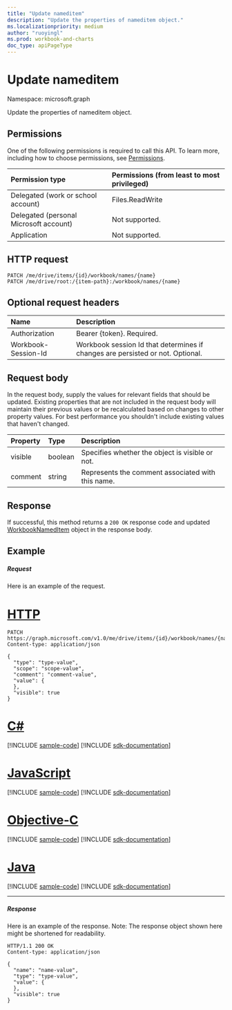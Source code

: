 ```yaml
---
title: "Update nameditem"
description: "Update the properties of nameditem object."
ms.localizationpriority: medium
author: "ruoyingl"
ms.prod: workbook-and-charts 
doc_type: apiPageType
---
```


# Update nameditem

Namespace: microsoft.graph

Update the properties of nameditem object.
## Permissions
One of the following permissions is required to call this API. To learn more, including how to choose permissions, see [Permissions](/graph/permissions-reference).

|Permission type      | Permissions (from least to most privileged)              |
|:--------------------|:---------------------------------------------------------|
|Delegated (work or school account) | Files.ReadWrite    |
|Delegated (personal Microsoft account) | Not supported.    |
|Application | Not supported. |

## HTTP request
<!-- { "blockType": "ignored" } -->
```http
PATCH /me/drive/items/{id}/workbook/names/{name}
PATCH /me/drive/root:/{item-path}:/workbook/names/{name}
```
## Optional request headers
| Name       | Description|
|:-----------|:-----------|
| Authorization  | Bearer {token}. Required. |
| Workbook-Session-Id  | Workbook session Id that determines if changes are persisted or not. Optional.|

## Request body
In the request body, supply the values for relevant fields that should be updated. Existing properties that are not included in the request body will maintain their previous values or be recalculated based on changes to other property values. For best performance you shouldn't include existing values that haven't changed.

| Property	   | Type	|Description|
|:---------------|:--------|:----------|
|visible|boolean|Specifies whether the object is visible or not.|
|comment|	string	|Represents the comment associated with this name.|

## Response

If successful, this method returns a `200 OK` response code and updated [WorkbookNamedItem](../resources/nameditem.md) object in the response body.
## Example
##### Request
Here is an example of the request.

# [HTTP](#tab/http)
<!-- {
  "blockType": "request",
  "name": "update_nameditem"
}-->
```http
PATCH https://graph.microsoft.com/v1.0/me/drive/items/{id}/workbook/names/{name}
Content-type: application/json

{
  "type": "type-value",
  "scope": "scope-value",
  "comment": "comment-value",
  "value": {
  },
  "visible": true
}
```
# [C#](#tab/csharp)
[!INCLUDE [sample-code](../includes/snippets/csharp/update-nameditem-csharp-snippets.md)]
[!INCLUDE [sdk-documentation](../includes/snippets/snippets-sdk-documentation-link.md)]

# [JavaScript](#tab/javascript)
[!INCLUDE [sample-code](../includes/snippets/javascript/update-nameditem-javascript-snippets.md)]
[!INCLUDE [sdk-documentation](../includes/snippets/snippets-sdk-documentation-link.md)]

# [Objective-C](#tab/objc)
[!INCLUDE [sample-code](../includes/snippets/objc/update-nameditem-objc-snippets.md)]
[!INCLUDE [sdk-documentation](../includes/snippets/snippets-sdk-documentation-link.md)]

# [Java](#tab/java)
[!INCLUDE [sample-code](../includes/snippets/java/update-nameditem-java-snippets.md)]
[!INCLUDE [sdk-documentation](../includes/snippets/snippets-sdk-documentation-link.md)]

---

##### Response
Here is an example of the response. Note: The response object shown here might be shortened for readability.
<!-- {
  "blockType": "response",
  "truncated": true,
  "@odata.type": "microsoft.graph.workbookNamedItem"
} -->
```http
HTTP/1.1 200 OK
Content-type: application/json

{
  "name": "name-value",
  "type": "type-value",
  "value": {
  },
  "visible": true
}
```

<!-- uuid: 8fcb5dbc-d5aa-4681-8e31-b001d5168d79
2015-10-25 14:57:30 UTC -->
<!-- {
  "type": "#page.annotation",
  "description": "Update nameditem",
  "keywords": "",
  "section": "documentation",
  "tocPath": "",
  "suppressions": [
  ]
}-->

